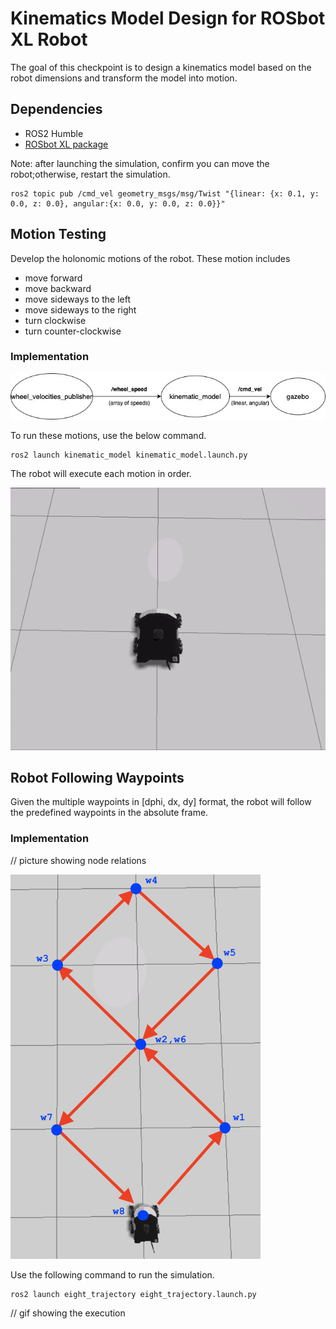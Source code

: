 # Kinematics Model Design for ROSbot XL Robot

The goal of this checkpoint is to design a kinematics model based on the robot dimensions and transform the model into motion.

## Dependencies
 - ROS2 Humble
 - [ROSbot XL package](https://github.com/husarion/rosbot_xl_ros)

Note: after launching the simulation, confirm you can move the robot;otherwise, restart the simulation.
```
ros2 topic pub /cmd_vel geometry_msgs/msg/Twist "{linear: {x: 0.1, y: 0.0, z: 0.0}, angular:{x: 0.0, y: 0.0, z: 0.0}}"
```

## Motion Testing
Develop the holonomic motions of the robot. These motion includes

  - move forward
  - move backward
  - move sideways to the left
  - move sideways to the right
  - turn clockwise
  - turn counter-clockwise

### Implementation
![implementation1](https://github.com/ptientho/ROSbot-XL-kinematics/blob/main/implementation1.jpg)

To run these motions, use the below command.
```
ros2 launch kinematic_model kinematic_model.launch.py
```
The robot will execute each motion in order.

![test_movement](https://github.com/ptientho/ROSbot-XL-kinematics/blob/main/test_movement.gif)

## Robot Following Waypoints
Given the multiple waypoints in [dphi, dx, dy] format, the robot will follow the predefined waypoints in the absolute frame.

### Implementation
// picture showing node relations

<img src=https://github.com/ptientho/ROSbot-XL-kinematics/blob/main/eight_trajectory_waypoints.png width=400px/>

Use the following command to run the simulation.
```
ros2 launch eight_trajectory eight_trajectory.launch.py
```

// gif showing the execution

